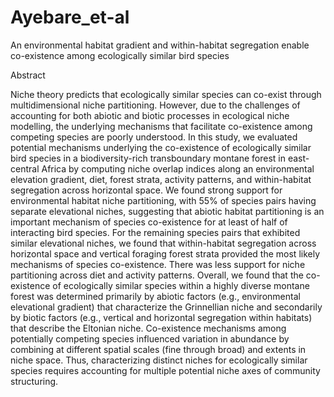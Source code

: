 # Ayebare_et-al
An environmental habitat gradient and within-habitat segregation enable co-existence among ecologically similar bird species


Abstract

Niche theory predicts that ecologically similar species can co-exist through multidimensional niche partitioning. However, due to the challenges of accounting for both abiotic and biotic processes in ecological niche modelling, the underlying mechanisms that facilitate co-existence among competing species are poorly understood. In this study, we evaluated potential mechanisms underlying the co-existence of ecologically similar bird species in a biodiversity-rich transboundary montane forest in east-central Africa by computing niche overlap indices along an environmental elevation gradient, diet, forest strata, activity patterns, and within-habitat segregation across horizontal space. We found strong support for environmental habitat niche partitioning, with 55% of species pairs having separate elevational niches, suggesting that abiotic habitat partitioning is an important mechanism of species co-existence for at least of half of interacting bird species. For the remaining species pairs that exhibited similar elevational niches, we found that within-habitat segregation across horizontal space and vertical foraging forest strata provided the most likely mechanisms of species co-existence. There was less support for niche partitioning across diet and activity patterns. Overall, we found that the co-existence of ecologically similar species within a highly diverse montane forest was determined primarily by abiotic factors (e.g., environmental elevational gradient) that characterize the Grinnellian niche and secondarily by biotic factors (e.g., vertical and horizontal segregation within habitats) that describe the Eltonian niche. Co-existence mechanisms among potentially competing species influenced variation in abundance by combining at different spatial scales (fine through broad) and extents in niche space. Thus, characterizing distinct niches for ecologically similar species requires accounting for multiple potential niche axes of community structuring.

